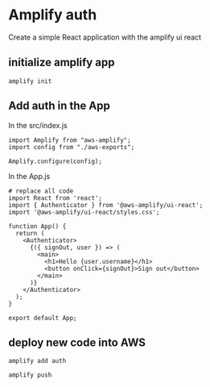 # Amplify auth

Create a simple React application with the amplify ui react

## initialize amplify app
```
amplify init
```

## Add auth in the App
In the src/index.js
```
import Amplify from "aws-amplify";
import config from "./aws-exports";

Amplify.configure(config);
```

In the App.js
```
# replace all code 
import React from 'react';
import { Authenticator } from '@aws-amplify/ui-react';
import '@aws-amplify/ui-react/styles.css';

function App() {
  return (
    <Authenticator>
      {({ signOut, user }) => (
        <main>
          <h1>Hello {user.username}</h1>
          <button onClick={signOut}>Sign out</button>
        </main>
      )}
    </Authenticator>
  );
}

export default App;

```

## deploy new code into AWS
```
amplify add auth

amplify push
```